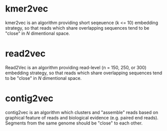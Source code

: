 # kmer2vec
kmer2vec is an algorithm providing short seqeuence (k <= 10) embedding strategy, so that reads which share overlapping sequences tend to be "close" in _N_ dimentional space.
# read2vec
Read2Vec is an algorithm providing read-level (n = 150, 250, or 300) embedding strategy, so that reads which share overlapping sequences tend to be "close" in _N_ dimentional space.
# contig2vec
contig2vec is an algorithm which clusters and "assemble" reads based on graphical feature of reads and biological evidence (e.g. paired end reads). Segments from the same genome should be "close" to each other.
